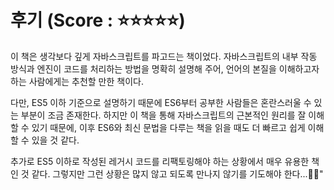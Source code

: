 # 후기 (Score : ⭐️⭐️⭐️⭐️⭐️)
이 책은 생각보다 깊게 자바스크립트를 파고드는 책이었다. 자바스크립트의 내부 작동 방식과 엔진이 코드를 처리하는 방법을 명확히 설명해 주어, 언어의 본질을 이해하고자 하는 사람에게는 추천할 만한 책이다.<br>

다만, ES5 이하 기준으로 설명하기 때문에 ES6부터 공부한 사람들은 혼란스러울 수 있는 부분이 조금 존재한다. 
하지만 이 책을 통해 자바스크립트의 근본적인 원리를 잘 이해할 수 있기 때문에, 이후 ES6와 최신 문법을 다루는 책을 읽을 때도 더 빠르고 쉽게 이해할 수 있을 것 같다. <br>

추가로 ES5 이하로 작성된 레거시 코드를 리팩토링해야 하는 상황에서 매우 유용한 책인 것 같다. 그렇지만 그런 상황은 많지 않고 되도록 만나지 않기를 기도해야 한다...🥲🥲"
